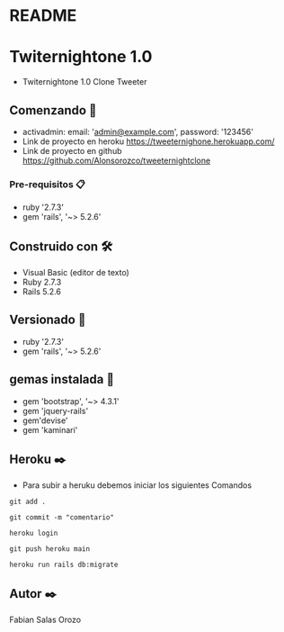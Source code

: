 # README

# Twiternightone 1.0

* Twiternightone 1.0 Clone Tweeter

## Comenzando 🚀
* activadmin: email: 'admin@example.com', password: '123456'
* Link de proyecto en heroku https://tweeternighone.herokuapp.com/
* Link de proyecto en github https://github.com/Alonsorozco/tweeternightclone

### Pre-requisitos 📋

* ruby '2.7.3'
* gem 'rails', '~> 5.2.6'


## Construido con 🛠️

* Visual Basic (editor de texto)
* Ruby 2.7.3
* Rails 5.2.6


## Versionado 📌

* ruby '2.7.3'
* gem 'rails', '~> 5.2.6'

## gemas instalada 📌
* gem 'bootstrap', '~> 4.3.1'
* gem 'jquery-rails'
* gem'devise'
* gem 'kaminari'




## Heroku ✒️

* Para subir a heruku debemos iniciar los siguientes Comandos


```
git add .
```

```
git commit -m "comentario"
```

```
heroku login
```

```
git push heroku main
```

```
heroku run rails db:migrate
```

## Autor ✒️

Fabian Salas Orozo
